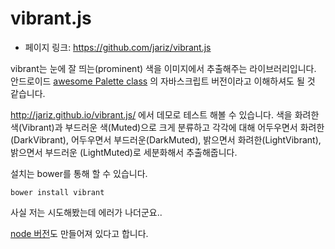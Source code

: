 # vibrant.js
 - 페이지 링크: https://github.com/jariz/vibrant.js

vibrant는 눈에 잘 띄는(prominent) 색을 이미지에서 추출해주는 라이브러리입니다. 안드로이드 [awesome Palette class](https://developer.android.com/reference/android/support/v7/graphics/Palette.html) 의 자바스크립트 버전이라고 이해하셔도 될 것 같습니다.

http://jariz.github.io/vibrant.js/ 에서 데모로 테스트 해볼 수 있습니다. 색을 화려한 색(Vibrant)과 부드러운 색(Muted)으로 크게 분류하고 각각에 대해 어두우면서 화려한(DarkVibrant), 어두우면서 부드러운(DarkMuted), 밝으면서 화려한(LightVibrant), 밝으면서 부드러운 (LightMuted)로 세분화해서 추출해줍니다.

설치는 bower를 통해 할 수 있습니다.
```
bower install vibrant
```
사실 저는 시도해봤는데 에러가 나더군요..

[node 버전](https://github.com/akfish/node-vibrant)도 만들어져 있다고 합니다.
